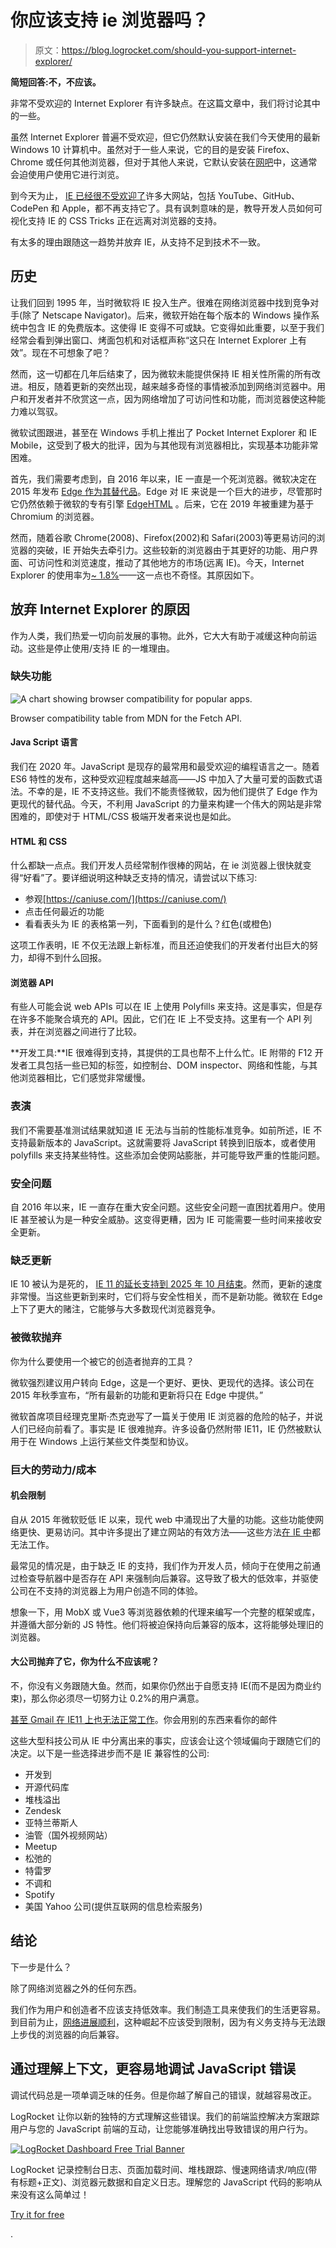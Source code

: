 # 你应该支持 ie 浏览器吗？

> 原文：<https://blog.logrocket.com/should-you-support-internet-explorer/>

**简短回答:不，不应该。**

非常不受欢迎的 Internet Explorer 有许多缺点。在这篇文章中，我们将讨论其中的一些。

虽然 Internet Explorer 普遍不受欢迎，但它仍然默认安装在我们今天使用的最新 Windows 10 计算机中。虽然对于一些人来说，它的目的是安装 Firefox、Chrome 或任何其他浏览器，但对于其他人来说，它默认安装在[网吧](https://en.wikipedia.org/wiki/Internet_caf%C3%A9)中，这通常会迫使用户使用它进行浏览。

到今天为止， [IE 已经很不受欢迎了](https://canistop.net/b/ie/11)许多大网站，包括 YouTube、GitHub、CodePen 和 Apple，都不再支持它了。具有讽刺意味的是，教导开发人员如何可视化支持 IE 的 CSS Tricks 正在远离对浏览器的支持。

有太多的理由跟随这一趋势并放弃 IE，从支持不足到技术不一致。

## 历史

让我们回到 1995 年，当时微软将 IE 投入生产。很难在网络浏览器中找到竞争对手(除了 Netscape Navigator)。后来，微软开始在每个版本的 Windows 操作系统中包含 IE 的免费版本。这使得 IE 变得不可或缺。它变得如此重要，以至于我们经常会看到弹出窗口、烤面包机和对话框声称“这只在 Internet Explorer 上有效”。现在不可想象了吧？

然而，这一切都在几年后结束了，因为微软未能提供保持 IE 相关性所需的所有改进。相反，随着更新的突然出现，越来越多奇怪的事情被添加到网络浏览器中。用户和开发者并不欣赏这一点，因为网络增加了可访问性和功能，而浏览器使这种能力难以驾驭。

微软试图跟进，甚至在 Windows 手机上推出了 Pocket Internet Explorer 和 IE Mobile，这受到了极大的批评，因为与其他现有浏览器相比，实现基本功能非常困难。

首先，我们需要考虑到，自 2016 年以来，IE 一直是一个死浏览器。微软决定在 2015 年发布 [Edge 作为其替代品](https://web.archive.org/web/20160716113141/https://developer.microsoft.com/en-us/microsoft-edge/platform/faq/)。Edge 对 IE 来说是一个巨大的进步，尽管那时它仍然依赖于微软的专有引擎 [EdgeHTML](https://www.notion.so/dylantientcheu/Should-you-support-internet-explorer-97c307961552497296bd7906379fd39c) 。后来，它在 2019 年被重建为基于 Chromium 的浏览器。

然而，随着谷歌 Chrome(2008)、Firefox(2002)和 Safari(2003)等更易访问的浏览器的突破，IE 开始失去牵引力。这些较新的浏览器由于其更好的功能、用户界面、可访问性和浏览速度，推动了其他地方的市场(远离 IE)。今天，Internet Explorer 的使用率为[~ 1.8%](https://gs.statcounter.com/browser-market-share#monthly-201906-202006-bar)——这一点也不奇怪。其原因如下。

## 放弃 Internet Explorer 的原因

作为人类，我们热爱一切向前发展的事物。此外，它大大有助于减缓这种向前运动。这些是停止使用/支持 IE 的一堆理由。

### 缺失功能

![A chart showing browser compatibility for popular apps.](img/7976b6fec16ed74d94d9f91aee9aa4c5.png)

Browser compatibility table from MDN for the Fetch API.

#### Java Script 语言

我们在 2020 年。JavaScript 是现存的最常用和最受欢迎的编程语言之一。随着 ES6 特性的发布，这种受欢迎程度越来越高——JS 中加入了大量可爱的函数式语法。不幸的是，IE 不支持这些。我们不能责怪微软，因为他们提供了 Edge 作为更现代的替代品。今天，不利用 JavaScript 的力量来构建一个伟大的网站是非常困难的，即使对于 HTML/CSS 极端开发者来说也是如此。

#### HTML 和 CSS

什么都缺一点点。我们开发人员经常制作很棒的网站，在 ie 浏览器上很快就变得“好看”了。要详细说明这种缺乏支持的情况，请尝试以下练习:

*   参观[https://caniuse.com/](https://caniuse.com/)
*   点击任何最近的功能
*   看看表头为 IE 的表格第一列，下面看到的是什么？红色(或橙色)

这项工作表明，IE 不仅无法跟上新标准，而且还迫使我们的开发者付出巨大的努力，却得不到什么回报。

#### 浏览器 API

有些人可能会说 web APIs 可以在 IE 上使用 Polyfills 来支持。这是事实，但是存在许多不能聚合填充的 API。因此，它们在 IE 上不受支持。这里有一个 API 列表，并在浏览器之间进行了比较。

**开发工具:**IE 很难得到支持，其提供的工具也帮不上什么忙。IE 附带的 F12 开发者工具包括一些已知的标签，如控制台、DOM inspector、网络和性能，与其他浏览器相比，它们感觉非常缓慢。

### 表演

我们不需要基准测试结果就知道 IE 无法与当前的性能标准竞争。如前所述，IE 不支持最新版本的 JavaScript。这就需要将 JavaScript 转换到旧版本，或者使用 polyfills 来支持某些特性。这些添加会使网站膨胀，并可能导致严重的性能问题。

### 安全问题

自 2016 年以来，IE 一直存在重大安全问题。这些安全问题一直困扰着用户。使用 IE 甚至被认为是一种安全威胁。这变得更糟，因为 IE 可能需要一些时间来接收安全更新。

### 缺乏更新

IE 10 被认为是死的， [IE 11 的延长支持到 2025 年 10 月结束](https://hub.packtpub.com/microsoft-announces-internet-explorer-10-will-reach-end-of-life-by-january-2020/#:~:text=One%20of%20the%20users%20said,ends%20on%20October%2014%2C%202025)。然而，更新的速度非常慢。当这些更新到来时，它们将与安全性相关，而不是新功能。微软在 Edge 上下了更大的赌注，它能够与大多数现代浏览器竞争。

### 被微软抛弃

你为什么要使用一个被它的创造者抛弃的工具？

微软强烈建议用户转向 Edge，这是一个更好、更快、更现代的选择。该公司在 2015 年秋季宣布，“所有最新的功能和更新将只在 Edge 中提供。”

微软首席项目经理克里斯·杰克逊写了一篇关于使用 IE 浏览器的危险的帖子，并说人们已经向前看了。事实是 IE 很难抛弃。许多设备仍然附带 IE11，IE 仍然被默认用于在 Windows 上运行某些文件类型和协议。

### 巨大的劳动力/成本

#### 机会限制

自从 2015 年微软贬低 IE 以来，现代 web 中涌现出了大量的功能。这些功能使网络更快、更易访问。其中许多提出了建立网站的有效方法——这些方法[在 IE 中](https://caniuse.com/#compare=ie+11,chrome+83)都无法工作。

最常见的情况是，由于缺乏 IE 的支持，我们作为开发人员，倾向于在使用之前通过检查导航器中是否存在 API 来强制向后兼容。这导致了极大的低效率，并驱使公司在不支持的浏览器上为用户创造不同的体验。

想象一下，用 MobX 或 Vue3 等浏览器依赖的代理来编写一个完整的框架或库，并遵循大部分新的 JS 特性。他们将被迫保持向后兼容的版本，这将能够处理旧的浏览器。

#### 大公司抛弃了它，你为什么不应该呢？

不，你没有义务跟随大鱼。然而，如果你仍然出于自愿支持 IE(而不是因为商业约束)，那么你必须尽一切努力让 0.2%的用户满意。

[甚至 Gmail 在 IE11 上也无法正常工作](https://support.google.com/mail/forum/AAAAK7un8RU2Kf-LgmiV8Q/)。你会用别的东西来看你的邮件

这些大型科技公司从 IE 中分离出来的事实，应该会让这个领域偏向于跟随它们的决定。以下是一些选择进步而不是 IE 兼容性的公司:

*   开发到
*   开源代码库
*   堆栈溢出
*   Zendesk
*   亚特兰蒂斯人
*   油管（国外视频网站）
*   Meetup
*   松弛的
*   特雷罗
*   不调和
*   Spotify
*   美国 Yahoo 公司(提供互联网的信息检索服务)

## 结论

下一步是什么？

除了网络浏览器之外的任何东西。

我们作为用户和创造者不应该支持低效率。我们制造工具来使我们的生活更容易。到目前为止，[网络进展顺利](https://makeawebsitehub.com/internet-stats/)，这种崛起不应该受到限制，因为有义务支持与无法跟上步伐的浏览器的向后兼容。

## 通过理解上下文，更容易地调试 JavaScript 错误

调试代码总是一项单调乏味的任务。但是你越了解自己的错误，就越容易改正。

LogRocket 让你以新的独特的方式理解这些错误。我们的前端监控解决方案跟踪用户与您的 JavaScript 前端的互动，让您能够准确找出导致错误的用户行为。

[![LogRocket Dashboard Free Trial Banner](img/cbfed9be3defcb505e662574769a7636.png)](https://lp.logrocket.com/blg/javascript-signup)

LogRocket 记录控制台日志、页面加载时间、堆栈跟踪、慢速网络请求/响应(带有标题+正文)、浏览器元数据和自定义日志。理解您的 JavaScript 代码的影响从来没有这么简单过！

[Try it for free](https://lp.logrocket.com/blg/javascript-signup)

.